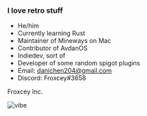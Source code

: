 ### I love retro stuff

- He/him
- Currently learning Rust
- Maintainer of Mineways on Mac
- Contributor of AvdanOS
- Indiedev, sort of
- Developer of some random spigot plugins
- Email: danichen204@gmail.com
- Discord: Froxcey#3658

Froxcey Inc.

![vibe](https://user-images.githubusercontent.com/51555391/176177206-ec3f9dce-8780-4fe8-b6ac-5eeeac2038d4.gif)
